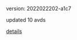 version: 2022022202-a1c7

updated 10 avds

[details](https://github.com/0x74f917491bfa7ebfa379/ali_avd_db/blob/master/change_log/2022/02/22/02/a1c7.txt)